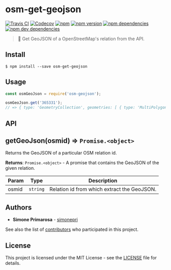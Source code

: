 # osm-get-geojson
[![Travis CI](https://travis-ci.org/simonepri/osm-get-geojson.svg?branch=master)](https://travis-ci.org/simonepri/osm-get-geojson) [![Codecov](https://img.shields.io/codecov/c/github/simonepri/osm-get-geojson/master.svg)](https://codecov.io/gh/simonepri/osm-get-geojson) [![npm](https://img.shields.io/npm/dm/osm-get-geojson.svg)](https://www.npmjs.com/package/osm-get-geojson) [![npm version](https://img.shields.io/npm/v/osm-get-geojson.svg)](https://www.npmjs.com/package/osm-get-geojson) [![npm dependencies](https://david-dm.org/simonepri/osm-get-geojson.svg)](https://david-dm.org/simonepri/osm-get-geojson) [![npm dev dependencies](https://david-dm.org/simonepri/osm-get-geojson/dev-status.svg)](https://david-dm.org/simonepri/osm-get-geojson#info=devDependencies)

> 🔰 Get GeoJSON of a OpenStreetMap's relation from the API.

## Install

```
$ npm install --save osm-get-geojson
```

## Usage

```js
const osmGeoJson = require('osm-geojson');

osmGeoJson.get('365331');
// => { type: 'GeometryCollection', geometries: [ { type: 'MultiPolygon', coordinates: [Array] } ] }
```

## API

<a name="getGeoJson"></a>

## getGeoJson(osmid) ⇒ <code>Promise.&lt;object&gt;</code>
Returns the GeoJSON of a particular OSM relation id.

**Returns**: <code>Promise.&lt;object&gt;</code> - A promise that contains the GeoJSON of the given
relation.    

| Param | Type | Description |
| --- | --- | --- |
| osmid | <code>string</code> | Relation id from which extract the GeoJSON. |

## Authors
* **Simone Primarosa** - [simonepri](https://github.com/simonepri)

See also the list of [contributors](https://github.com/simonepri/osm-get-geojson/contributors) who participated in this project.

## License
This project is licensed under the MIT License - see the [LICENSE](LICENSE) file for details.
